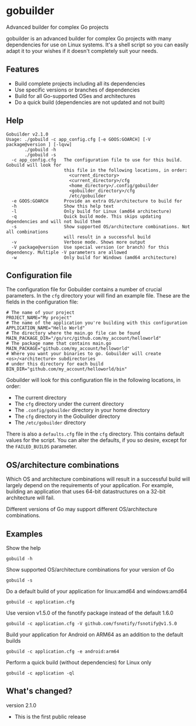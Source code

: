 # gobuilder
Advanced builder for complex Go projects

gobuilder is an advanced builder for complex Go projects with many dependencies for use on Linux systems. It's a shell script so you can easily adapt it to your wishes if it doesn't completely suit your needs.

## Features
- Build complete projects including all its dependencies
- Use specific versions or branches of dependencies
- Build for all Go-supported OSes and architectures
- Do a quick build (dependencies are not updated and not built)

## Help
```
Gobuilder v2.1.0
Usage: ./gobuild -c app_config.cfg [-e GOOS:GOARCH] [-V package@version ] [-lqvw]
       ./gobuild -h
       ./gobuild -s
  -c app_config.cfg   The configuration file to use for this build. Gobuild will look for
                      this file in the following locations, in order:
                        <current_directory>
                        <current_directory>/cfg
                        <home_directory>/.config/gobuilder
                        <gobuilder_directory>/cfg
                        /etc/gobuilder
  -e GOOS:GOARCH      Provide an extra OS/architecture to build for
  -h                  Show this help text
  -l                  Only build for Linux (amd64 architecture)
  -q                  Quick build mode. This skips updating dependencies and will not build them
  -s                  Show supported OS/architecture combinations. Not all combinations
                      will result in a successful build
  -v                  Verbose mode. Shows more output
  -V package@version  Use special version (or branch) for this dependency. Multiple -V parameters are allowed
  -w                  Only build for Windows (amd64 architecture)
```

## Configuration file
The configuration file for Gobuilder contains a number of crucial parameters. In the `cfg` directory your will find an example file.
These are the fields in the configuration file:
```
# The name of your project
PROJECT_NAME="My project"
# The name of the application you're building with this configuration
APPLICATION_NAME="Hello World"
# The directory where the main.go file can be found
MAIN_PACKAGE_DIR="/go/src/github.com/my_account/helloworld"
# The package name that contains main.go
MAIN_PACKAGE="github.com/my_account/helloworld"
# Where you want your binaries to go. Gobuilder will create <os>/<architecture> subdirectories
# under this directory for each build
BIN_DIR="github.com/my_account/helloworld/bin"
```
Gobuilder will look for this configuration file in the following locations, in order:
- The current directory
- The `cfg` directory under the current directory
- The `.config/gobuilder` directory in your home directory
- The `cfg` directory in the Gobuilder directory
- The `/etc/gobuilder` directory

There is also a `defaults.cfg` file in the `cfg` directory. This contains default values for the script. You can alter the defaults, if you so desire, except for the `FAILED_BUILDS` parameter.

## OS/architecture combinations
Which OS and architecture combinations will result in a successful build will largely depend on the requirements of your application. For example, building an application
that uses 64-bit datastructures on a 32-bit architecture will fail. 

Different versions of Go may support different OS/architecture combinations.

## Examples
Show the help
```
gobuild -h
```
Show supported OS/architecture combinations for your version of Go
```
gobuild -s
```
Do a default build of your application for linux:amd64 and windows:amd64
```
gobuild -c application.cfg
```
Use version v1.5.0 of the fsnotify package instead of the default 1.6.0
```
gobuild -c application.cfg -V github.com/fsnotify/fsnotify@v1.5.0
```
Build your application for Android on ARM64 as an addition to the default builds
```
gobuild -c application.cfg -e android:arm64
```
Perform a quick build (without dependencies) for Linux only
```
gobuild -c application -ql
```

## What's changed?

version 2.1.0
- This is the first public release
